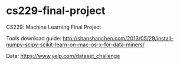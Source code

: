 cs229-final-project
===================

CS229: Machine Learning Final Project

Tools download guide: http://shanshanchen.com/2013/05/29/install-numpy-scipy-scikit-learn-on-mac-os-x-for-data-miners/

Data: https://www.yelp.com/dataset_challenge
